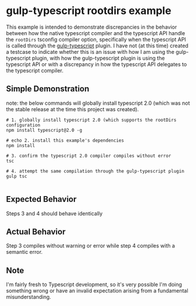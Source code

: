 # gulp-typescript rootdirs example

This example is intended to demonstrate discrepancies in the
behavior between how the native typescript compiler and the
typescript API handle the `rootDirs` tsconfig compiler option,
specifically when the typescript API is called through the
[gulp-typescript](https://github.com/ivogabe/gulp-typescript)
plugin. I have not (at this time) created a testcase to indicate
whether this is an issue with how I am using the gulp-typescript
plugin, with how the gulp-typescript plugin is using the
typescript API or with a discrepancy in how the typescript API
delegates to the typescript compiler.

## Simple Demonstration

note: the below commands will globally install typescript 2.0 (which was
not the stable release at the time this project was created).

```
# 1. globally install typescript 2.0 (which supports the rootDirs configuration
npm install typescript@2.0 -g

# echo 2. install this example's dependencies
npm install

# 3. confirm the typescript 2.0 compiler compiles without error
tsc

# 4. attempt the same compilation through the gulp-typescript plugin
gulp tsc


```

## Expected Behavior

Steps 3 and 4 should behave identically

## Actual Behavior

Step 3 compiles without warning or error while step 4 compiles with
a semantic error.

## Note

I'm fairly fresh to Typescript development, so it's very possible
I'm doing something wrong or have an invalid expectation arising
from a fundamental misunderstanding.
